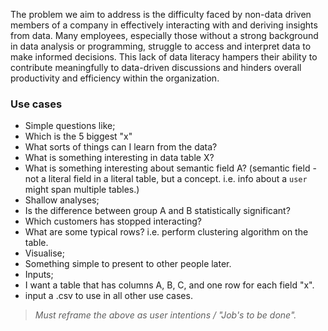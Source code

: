 The problem we aim to address is the difficulty faced by non-data driven members of a company in effectively interacting with and deriving insights from data. Many employees, especially those without a strong background in data analysis or programming, struggle to access and interpret data to make informed decisions. This lack of data literacy hampers their ability to contribute meaningfully to data-driven discussions and hinders overall productivity and efficiency within the organization.

### Use cases  
  
- Simple questions like;  
- Which is the 5 biggest "x"  
- What sorts of things can I learn from the data?  
- What is something interesting in data table X?  
- What is something interesting about semantic field A? (semantic field - not a literal field in a literal table, but a concept. i.e. info about a `user` might span multiple tables.)  
- Shallow analyses;  
- Is the difference between group A and B statistically significant?  
- Which customers has stopped interacting?  
- What are some typical rows? i.e. perform clustering algorithm on the table.  
- Visualise;  
- Something simple to present to other people later.  
- Inputs;  
- I want a table that has columns A, B, C, and one row for each field "x".  
- input a .csv to use in all other use cases.  
  
> *Must reframe the above as user intentions / "Job's to be done".*